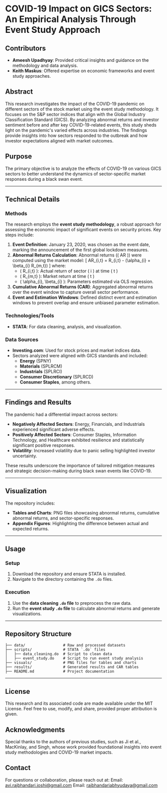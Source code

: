# **COVID-19 Impact on GICS Sectors: An Empirical Analysis Through Event Study Approach**

## Contributors

- **Ameesh Upadhyay**: Provided critical insights and guidance on the methodology and data analysis.  
- **Keith Maskus**: Offered expertise on economic frameworks and event study approaches.

## **Abstract**
This research investigates the impact of the COVID-19 pandemic on different sectors of the stock market using the event study methodology. It focuses on the S&P sector indices that align with the Global Industry Classification Standard (GICS). By analyzing abnormal returns and investor sentiment before and after key COVID-19-related events, this study sheds light on the pandemic's varied effects across industries. The findings provide insights into how sectors responded to the outbreak and how investor expectations aligned with market outcomes.

## **Purpose**
The primary objective is to analyze the effects of COVID-19 on various GICS sectors to better understand the dynamics of sector-specific market responses during a black swan event.

---

## **Technical Details**

### **Methods**
The research employs the **event study methodology**, a robust approach for assessing the economic impact of significant events on security prices. Key steps include:

1. **Event Definition**: January 23, 2020, was chosen as the event date, marking the announcement of the first global lockdown measures.
2. **Abnormal Returns Calculation**: Abnormal returns (\( AR \)) were computed using the market model:
   \[
   AR_{i,t} = R_{i,t} - (\alpha_{i} + \beta_{i} R_{m,t})
   \]
   where:
   - \( R_{i,t} \): Actual return of sector \( i \) at time \( t \)
   - \( R_{m,t} \): Market return at time \( t \)
   - \( \alpha_{i}, \beta_{i} \): Parameters estimated via OLS regression.
3. **Cumulative Abnormal Returns (CAR)**: Aggregated abnormal returns over the event window to capture overall sector performance.
4. **Event and Estimation Windows**: Defined distinct event and estimation windows to prevent overlap and ensure unbiased parameter estimation.

### **Technologies/Tools**
- **STATA**: For data cleaning, analysis, and visualization.

### **Data Sources**
- **Investing.com**: Used for stock prices and market indices data.
- Sectors analyzed were aligned with GICS standards and included:
  - **Energy** (SPNY)
  - **Materials** (SPLRCM)
  - **Industrials** (SPLRCI)
  - **Consumer Discretionary** (SPLRCD)
  - **Consumer Staples**, among others.

---

## **Findings and Results**
The pandemic had a differential impact across sectors:
- **Negatively Affected Sectors**: Energy, Financials, and Industrials experienced significant adverse effects.
- **Positively Affected Sectors**: Consumer Staples, Information Technology, and Healthcare exhibited resilience and statistically significant positive responses.
- **Volatility**: Increased volatility due to panic selling highlighted investor uncertainty.

These results underscore the importance of tailored mitigation measures and strategic decision-making during black swan events like COVID-19.

---

## **Visualization**
The repository includes:
- **Tables and Charts**: PNG files showcasing abnormal returns, cumulative abnormal returns, and sector-specific responses.
- **Appendix Figures**: Highlighting the difference between actual and expected returns.

---

## **Usage**

### **Setup**
1. Download the repository and ensure STATA is installed.
2. Navigate to the directory containing the `.do` files.

### **Execution**
1. Use the **data cleaning `.do` file** to preprocess the raw data.
2. Run the **event study `.do` file** to calculate abnormal returns and generate visualizations.

---

## **Repository Structure**
```plaintext
├── data/                 # Raw and processed datasets
├── scripts/              # STATA `.do` files
│   ├── data_cleaning.do  # Script to clean data
│   ├── event_study.do    # Script to run event study analysis
├── visuals/              # PNG files for tables and charts
├── results/              # Generated results and CAR tables
├── README.md             # Project documentation
```
---

## **License**
This research and its associated code are made available under the MIT License. Feel free to use, modify, and share, provided proper attribution is given.

## **Acknowledgments**
Special thanks to the authors of previous studies, such as Ji et al., MacKinlay, and Singh, whose work provided foundational insights into event study methodologies and COVID-19 market impacts.

## **Contact**
For questions or collaboration, please reach out at:
Email: avi.rajbhandari.joshi@gmail.com
Email: rajbhandariabhyudaya@gmail.com

